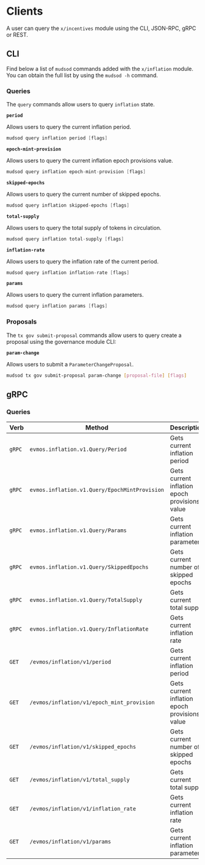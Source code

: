 <!--
order: 8
-->

# Clients

A user can query the `x/incentives` module using the CLI, JSON-RPC, gRPC or
REST.

## CLI

Find below a list of `mudsod` commands added with the `x/inflation` module. You
can obtain the full list by using the `mudsod -h` command.

### Queries

The `query` commands allow users to query `inflation` state.

**`period`**

Allows users to query the current inflation period.

```go
mudsod query inflation period [flags]
```

**`epoch-mint-provision`**

Allows users to query the current inflation epoch provisions value.

```go
mudsod query inflation epoch-mint-provision [flags]
```

**`skipped-epochs`**

Allows users to query the current number of skipped epochs.

```go
mudsod query inflation skipped-epochs [flags]
```

**`total-supply`**

Allows users to query the total supply of tokens in circulation.

```go
mudsod query inflation total-supply [flags]
```

**`inflation-rate`**

Allows users to query the inflation rate of the current period.

```go
mudsod query inflation inflation-rate [flags]
```

**`params`**

Allows users to query the current inflation parameters.

```go
mudsod query inflation params [flags]
```

### Proposals

The `tx gov submit-proposal` commands allow users to query create a proposal
using the governance module CLI:

**`param-change`**

Allows users to submit a `ParameterChangeProposal`.

```bash
mudsod tx gov submit-proposal param-change [proposal-file] [flags]
```

## gRPC

### Queries

| Verb   | Method                                        | Description                                   |
| ------ | --------------------------------------------- | --------------------------------------------- |
| `gRPC` | `evmos.inflation.v1.Query/Period`             | Gets current inflation period                 |
| `gRPC` | `evmos.inflation.v1.Query/EpochMintProvision` | Gets current inflation epoch provisions value |
| `gRPC` | `evmos.inflation.v1.Query/Params`             | Gets current inflation parameters             |
| `gRPC` | `evmos.inflation.v1.Query/SkippedEpochs`      | Gets current number of skipped epochs         |
| `gRPC` | `evmos.inflation.v1.Query/TotalSupply`        | Gets current total supply                     |
| `gRPC` | `evmos.inflation.v1.Query/InflationRate`      | Gets current inflation rate                   |
| `GET`  | `/evmos/inflation/v1/period`                  | Gets current inflation period                 |
| `GET`  | `/evmos/inflation/v1/epoch_mint_provision`    | Gets current inflation epoch provisions value |
| `GET`  | `/evmos/inflation/v1/skipped_epochs`          | Gets current number of skipped epochs         |
| `GET`  | `/evmos/inflation/v1/total_supply`          | Gets current total supply                     |
| `GET`  | `/evmos/inflation/v1/inflation_rate`          | Gets current inflation rate                   |
| `GET`  | `/evmos/inflation/v1/params`                  | Gets current inflation parameters             |
